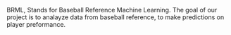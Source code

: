 BRML, Stands for Baseball Reference Machine Learning. The goal of our project is to analayze data from baseball reference, to make predictions on player preformance.
